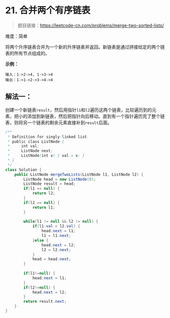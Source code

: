 # 21. 合并两个有序链表

> 题目链接：https://leetcode-cn.com/problems/merge-two-sorted-lists/

难度：简单

将两个升序链表合并为一个新的升序链表并返回。新链表是通过拼接给定的两个链表的所有节点组成的。 

**示例：**

```
输入：1->2->4, 1->3->4
输出：1->1->2->3->4->4
```



## 解法一：

创建一个新链表`result`，然后用指针`l1`和`l2`遍历这两个链表，比较遍历到的元素，把小的添加到新链表，然后把指针向后移动。直到有一个指针遍历完了整个链表，则将另一个链表的剩余元素直接补到`result`后面。

```java
/**
 * Definition for singly-linked list.
 * public class ListNode {
 *     int val;
 *     ListNode next;
 *     ListNode(int x) { val = x; }
 * }
 */
class Solution {
    public ListNode mergeTwoLists(ListNode l1, ListNode l2) {
        ListNode head = new ListNode(0);
		ListNode result = head;
		if(l1 == null) {
			return l2;
		}
		if(l2 == null) {
			return l1;
		}
		
		while(l1 != null && l2 != null) {
			if(l1.val < l2.val) {
				head.next = l1;
				l1 = l1.next;
			}else {
				head.next = l2;
				l2 = l2.next;
			}
			head = head.next;
		}
		
		if(l1!=null) {
			head.next = l1;
		}
		if(l2!=null) {
			head.next = l2;
		}
		return result.next;
    }
}
```

